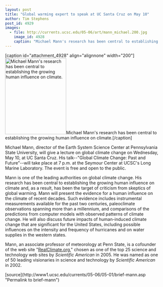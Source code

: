 ```yaml
---
layout: post
title: "Global warming expert to speak at UC Santa Cruz on May 10"
author: Tim Stephens
post_id: 4929
images:
  - file: http://currents.ucsc.edu/05-06/art/mann_michael.200.jpg
    image_id: 4928
    caption: "Michael Mann's research has been central to establishing the growing human influence on climate."
---
```


[caption id="attachment_4928" align="alignnone" width="200"]<a href="http://localhost/mysite/wp-content/uploads/2006/05/mann_michael.200.jpg"><img class="size-full wp-image-4928" src="http://localhost/mysite/wp-content/uploads/2006/05/mann_michael.200.jpg" alt="Michael Mann's research has been central to establishing the growing human influence on climate." width="200" height="249" /></a>Michael Mann's research has been central to establishing the growing human influence on climate.[/caption]
<a name="content" id="content"></a>
<p>
  Michael Mann, director of the Earth System Science Center at Pennsylvania State University, will give a lecture on global climate change on Wednesday, May 10, at UC Santa Cruz. His talk--"Global Climate Change: Past and Future"--will take place at 7 p.m. at the Seymour Center at UCSC's Long Marine Laboratory. The event is free and open to the public.
</p>
<p>
  Mann is one of the leading authorities on global climate change. His research has been central to establishing the growing human influence on climate and, as a result, has been the target of criticism from skeptics of global warming. Mann will present the evidence for a human influence on the climate of recent decades. Such evidence includes instrumental measurements available for the past two centuries, paleoclimate observations spanning more than a millennium, and comparisons of the predictions from computer models with observed patterns of climate change. He will also discuss future impacts of human-induced climate change that are significant for the United States, including possible influences on the intensity and frequency of hurricanes and on water supplies in the western states.
</p>
<p>
  Mann, an associate professor of meteorology at Penn State, is a cofounder of the web site "<a href="http://realclimate.org/">RealClimate.org</a>," chosen as one of the top 25 science and technology web sites by <i>Scientific American</i> in 2005. He was named as one of 50 leading visionaries in science and technology by <i>Scientific American</i> in 2002.
</p>
[source](http://www1.ucsc.edu/currents/05-06/05-01/brief-mann.asp "Permalink to brief-mann")
